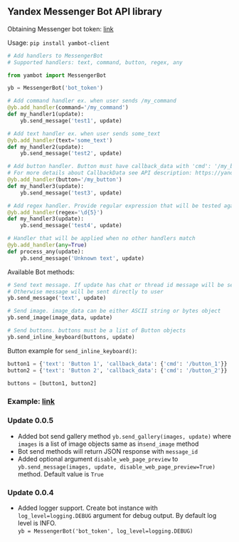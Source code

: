 ## Yandex Messenger Bot API library

Obtaining Messenger bot token: [link](https://yandex.ru/support/yandex-360/business/admin/ru/bot-platform.html#bot-create) 

Usage: 
```pip install yambot-client```

```python
# Add handlers to MessengerBot
# Supported handlers: text, command, button, regex, any

from yambot import MessengerBot

yb = MessengerBot('bot_token')

# Add command handler ex. when user sends /my_command
@yb.add_handler(command='/my_command')
def my_handler1(update):
    yb.send_message('test1', update)

# Add text handler ex. when user sends some_text
@yb.add_handler(text='some_text')
def my_handler2(update):
    yb.send_message('test2', update)

# Add button handler. Button must have callback_data with 'cmd': '/my_button' JSON object
# For more details about CallbackData see API description: https://yandex.ru/dev/messenger/doc/ru/data-types#button 
@yb.add_handler(button='/my_button')
def my_handler3(update):
    yb.send_message('test3', update)

# Add regex handler. Provide regular expression that will be tested against user text message 
@yb.add_handler(regex='\d{5}')
def my_handler3(update):
    yb.send_message('test4', update)

# Handler that will be applied when no other handlers match
@yb.add_handler(any=True)
def process_any(update):
    yb.send_message('Unknown text', update)


```

Available Bot methods:

```python
# Send text message. If update has chat or thread id message will be sent to chat or thread
# Otherwise message will be sent directly to user
yb.send_message('text', update)

# Send image. image_data can be either ASCII string or bytes object
yb.send_image(image_data, update)

# Send buttons. buttons must be a list of Button objects
yb.send_inline_keyboard(buttons, update)

```

Button example for `send_inline_keyboard()`:
```python
button1 = {'text': 'Button 1', 'callback_data': {'cmd': '/button_1'}}
button2 = {'text': 'Button 2', 'callback_data': {'cmd': '/button_2'}}

buttons = [button1, button2]
```

### Example: [link](https://github.com/abugrin/yambot/blob/master/example.py)


### Update 0.0.5
- Added bot send gallery method `yb.send_gallery(images, update)` where `images` is a list of image objects same as in`send_image` method  
- Bot send methods will return JSON response with `message_id`
- Added optional argument `disable_web_page_preview` to `yb.send_message(images, update, disable_web_page_preview=True)` method. Default value is `True`

### Update 0.0.4
- Added logger support.
Create bot instance with `log_level=logging.DEBUG` argument for debug output. By default log level is INFO.   
```yb = MessengerBot('bot_token', log_level=logging.DEBUG)```


